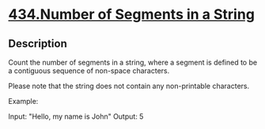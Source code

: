 # [434.Number of Segments in a String](https://leetcode.com/problems/number-of-segments-in-a-string/)
        
## Description
        
Count the number of segments in a string, where a segment is defined to be a contiguous sequence of non-space characters.

Please note that the string does not contain any non-printable characters.

Example:

Input: "Hello, my name is John"
Output: 5

